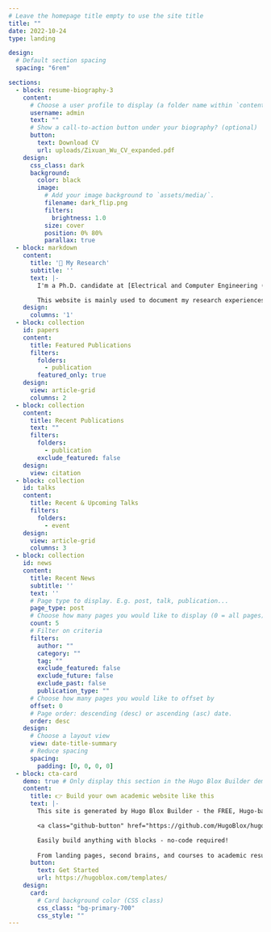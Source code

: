 ```yaml
---
# Leave the homepage title empty to use the site title
title: ""
date: 2022-10-24
type: landing

design:
  # Default section spacing
  spacing: "6rem"

sections:
  - block: resume-biography-3
    content:
      # Choose a user profile to display (a folder name within `content/authors/`)
      username: admin
      text: ""
      # Show a call-to-action button under your biography? (optional)
      button:
        text: Download CV
        url: uploads/Zixuan_Wu_CV_expanded.pdf
    design:
      css_class: dark
      background:
        color: black
        image:
          # Add your image background to `assets/media/`.
          filename: dark_flip.png
          filters:
            brightness: 1.0
          size: cover
          position: 0% 80%
          parallax: true
  - block: markdown
    content:
      title: '🔬 My Research'
      subtitle: ''
      text: |-
        I'm a Ph.D. candidate at [Electrical and Computer Engineering (ECE)](https://ece.gatech.edu/) in [Georgia Institute of Technology (GT)](https://www.gatech.edu/). Now I am doing my research about robotics and machine learning in [CORE robotics lab](https://core-robotics.gatech.edu/) supervised by [Prof. Matthew Gombolay](https://www.cc.gatech.edu/people/matthew-gombolay). The main research topic is to help the robot understand the environments, be aware of their relations to other agents and make decisions accordingly. Now I am using the self-built mobile robot platform [Experimental Sport Tennis Wheelchair Robot (ESTHER)](https://core-robotics-lab.github.io/Wheelchair-Tennis-Robot/) to conduct my research.

        This website is mainly used to document my research experiences and partially used to show the slices of my life. Feel free to [contact me](mailto:zwu380@gatech.edu) if you would like to discuss research ideas or make friends.
    design:
      columns: '1'
  - block: collection
    id: papers
    content:
      title: Featured Publications
      filters:
        folders:
          - publication
        featured_only: true
    design:
      view: article-grid
      columns: 2
  - block: collection
    content:
      title: Recent Publications
      text: ""
      filters:
        folders:
          - publication
        exclude_featured: false
    design:
      view: citation
  - block: collection
    id: talks
    content:
      title: Recent & Upcoming Talks
      filters:
        folders:
          - event
    design:
      view: article-grid
      columns: 3
  - block: collection
    id: news
    content:
      title: Recent News
      subtitle: ''
      text: ''
      # Page type to display. E.g. post, talk, publication...
      page_type: post
      # Choose how many pages you would like to display (0 = all pages)
      count: 5
      # Filter on criteria
      filters:
        author: ""
        category: ""
        tag: ""
        exclude_featured: false
        exclude_future: false
        exclude_past: false
        publication_type: ""
      # Choose how many pages you would like to offset by
      offset: 0
      # Page order: descending (desc) or ascending (asc) date.
      order: desc
    design:
      # Choose a layout view
      view: date-title-summary
      # Reduce spacing
      spacing:
        padding: [0, 0, 0, 0]
  - block: cta-card
    demo: true # Only display this section in the Hugo Blox Builder demo site
    content:
      title: 👉 Build your own academic website like this
      text: |-
        This site is generated by Hugo Blox Builder - the FREE, Hugo-based open source website builder trusted by 250,000+ academics like you.

        <a class="github-button" href="https://github.com/HugoBlox/hugo-blox-builder" data-color-scheme="no-preference: light; light: light; dark: dark;" data-icon="octicon-star" data-size="large" data-show-count="true" aria-label="Star HugoBlox/hugo-blox-builder on GitHub">Star</a>

        Easily build anything with blocks - no-code required!
        
        From landing pages, second brains, and courses to academic resumés, conferences, and tech blogs.
      button:
        text: Get Started
        url: https://hugoblox.com/templates/
    design:
      card:
        # Card background color (CSS class)
        css_class: "bg-primary-700"
        css_style: ""
---
```

